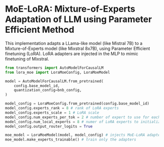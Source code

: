 # MoE-LoRA: Mixture-of-Experts Adaptation of LLM using Parameter Efficient Method

This implementation adapts a LLama-like model (like Mistral 7B) to a Mixture-of-Experts model (like Mixstral 8x7B), using Parameter Efficient finetuning (LoRA).
LoRA adapters are injected in the MLP to mimic finetuning of Mixstral.

```python
from transformers import AutoModelForCausalLM
from lora_moe import LoraMoeConfig, LoraMoeModel

model = AutoModelForCausalLM.from_pretrained(
    config.base_model_id,
    quantization_config=bnb_config,
)

model_config = LoraMoeConfig.from_pretrained(config.base_model_id)
model_config.experts_rank = 8 # rank of LoRA experts
model_config.experts_scale = 1 # LoRA scale
model_config.num_experts_per_tok = 2 # number of expert to use for each token
model_config.num_local_experts = 8 # numer of LoRA experts to initialize
model_config.output_router_logits = True

moe_model = LoraMoeModel(model, model_config) # injects MoE-LoRA adapters in the MLP
moe_model.make_experts_trainable() # train only the adapters
```
